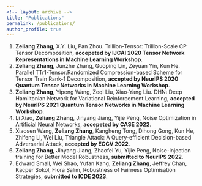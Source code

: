 ```yaml
---
<!-- layout: archive -->
title: "Publications"
permalink: /publications/
author_profile: true
---
```


1. __Zeliang Zhang__, X.Y. Liu, Pan Zhou. Trillion-Tensor: Trillion-Scale CP Tensor Decomposition, __accepeted by IJCAI 2020 Tensor Network Representations in Machine Learning Workshop__.  
2. __Zeliang Zhang__, Junzhe Zhang, Guoping Lin, Zeyuan Yin, Kun He. Parallel TTr1-Tensor:Randomized Compression-based Scheme for
Tensor Train Rank-1 Decomposition, __accepted by NeurIPS 2020 Quantum Tensor Networks in Machine Learning Workshop__.  
3. __Zeliang Zhang__, Yipeng Wang, Zeqi Liu, Xiao-Yang Liu. DHN: Deep Hamiltonian Network for Variational Reinforcement Learning, __accepted by NeurIPS 2021 Quantum Tensor Networks in Machine Learning Workshop__.  
4. Li Xiao, __Zeliang Zhang__, Jinyang Jiang, Yijie Peng, Noise Optimization in Artificial Neural Networks, __accepeted by CASE 2022__.  
5. Xiaosen Wang, __Zeliang Zhang__, Kangheng Tong, Dihong Gong, Kun He, Zhifeng Li, Wei Liu, Triangle Attack: A Query-efficient Decision-based Adversarial Attack, __accepted by ECCV 2022__.  
7. __Zeliang Zhang__, Jinyang Jiang, Zhaofei Yu, Yijie Peng, Noise-injection training for Better Model Robustness, __submitted to NeurIPS 2022__.
8. Edward Small, Wei Shao, Yufan Kang, __Zeliang Zhang__, Jeffrey Chan, Kacper Sokol, Flora Salim, Robustness of Fairness Optimisation Strategies, __submitted to ICDE 2023__.  


